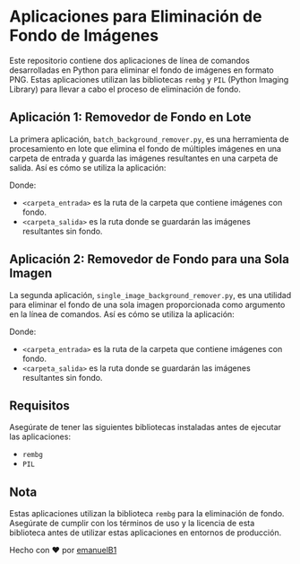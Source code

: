 # Aplicaciones para Eliminación de Fondo de Imágenes

Este repositorio contiene dos aplicaciones de línea de comandos desarrolladas en Python para eliminar el fondo de imágenes en formato PNG. Estas aplicaciones utilizan las bibliotecas `rembg` y `PIL` (Python Imaging Library) para llevar a cabo el proceso de eliminación de fondo.

## Aplicación 1: Removedor de Fondo en Lote

La primera aplicación, `batch_background_remover.py`, es una herramienta de procesamiento en lote que elimina el fondo de múltiples imágenes en una carpeta de entrada y guarda las imágenes resultantes en una carpeta de salida. Así es cómo se utiliza la aplicación:


Donde:
- `<carpeta_entrada>` es la ruta de la carpeta que contiene imágenes con fondo.
- `<carpeta_salida>` es la ruta donde se guardarán las imágenes resultantes sin fondo.

## Aplicación 2: Removedor de Fondo para una Sola Imagen

La segunda aplicación, `single_image_background_remover.py`, es una utilidad para eliminar el fondo de una sola imagen proporcionada como argumento en la línea de comandos. Así es cómo se utiliza la aplicación:


Donde:
- `<carpeta_entrada>` es la ruta de la carpeta que contiene imágenes con fondo.
- `<carpeta_salida>` es la ruta donde se guardarán las imágenes resultantes sin fondo.


## Requisitos

Asegúrate de tener las siguientes bibliotecas instaladas antes de ejecutar las aplicaciones:

- `rembg`
- `PIL`

## Nota

Estas aplicaciones utilizan la biblioteca `rembg` para la eliminación de fondo. Asegúrate de cumplir con los términos de uso y la licencia de esta biblioteca antes de utilizar estas aplicaciones en entornos de producción.

Hecho con ❤️ por [emanuelB1](https://github.com/emanuelB1)


